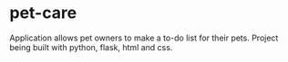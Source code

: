 # pet-care
Application allows pet owners to make a to-do list for their pets. Project being built with python, flask, html and css.
